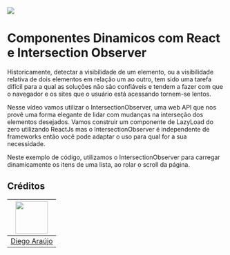 <img src="https://storage.googleapis.com/golden-wind/experts-club/capa-github.svg" />

# Componentes Dinamicos com React e Intersection Observer

Historicamente, detectar a visibilidade de um elemento, ou a visibilidade relativa de dois elementos em relação um ao outro, tem sido uma tarefa difícil para a qual as soluções não são confiáveis ​​e tendem a fazer com que o navegador e os sites que o usuário está acessando tornem-se lentos.

Nesse vídeo vamos utilizar o IntersectionObserver, uma web API que nos provê uma forma elegante de lidar com mudanças na interseção dos elementos desejados. Vamos construir um componente de LazyLoad do zero utilizando ReactJs mas o IntersectionObserver é independente de frameworks então você pode adaptar o uso para qual for a sua necessidade. 

Neste exemplo de código, utilizamos o IntersectionObserver para carregar dinamicamente os itens de uma lista, ao rolar o scroll da página.

## Créditos

| [<img src="https://avatars.githubusercontent.com/u/36671679?v=4" width="75px;"/>](https://github.com/masterjapa) |
| :-: |
|[Diego Araújo](https://github.com/masterjapa)|
